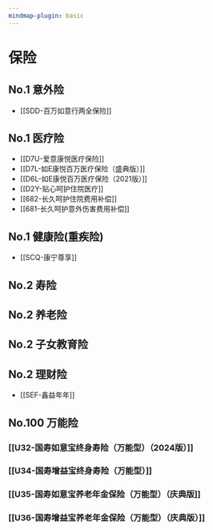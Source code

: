 ```yaml
---
mindmap-plugin: basic
---
```


# 保险

## No.1 意外险
- [[SDD-百万如意行两全保险]]

## No.1 医疗险
- [[D7U-爱意康悦医疗保险]]
- [[D7L-如E康悦百万医疗保险（盛典版）]]
- [[D6L-如E康悦百万医疗保险（2021版）]]
- [[D2Y-贴心呵护住院医疗]]
- [[682-长久呵护住院费用补偿]]
- [[681-长久呵护意外伤害费用补偿]]

## No.1 健康险(重疾险)
- [[SCQ-康宁尊享]]

## No.2 寿险

## No.2 养老险

## No.2 子女教育险

## No.2 理财险
- [[SEF-鑫益年年]]

## No.100 万能险
### [[U32-国寿如意宝终身寿险（万能型）（2024版）]]
### [[U34-国寿增益宝终身寿险（万能型）]]
### [[U35-国寿如意宝养老年金保险（万能型）（庆典版]]
### [[U36-国寿增益宝养老年金保险（万能型）（庆典版）]]